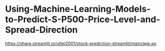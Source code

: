 # Using-Machine-Learning-Models-to-Predict-S-P500-Price-Level-and-Spread-Direction
https://share.streamlit.io/uttej2001/stock-prediction-streamlit/main/app.py
